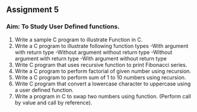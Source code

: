 ## Assignment 5
### Aim: To Study User Defined functions.
1. Write a sample C program to illustrate Function in C.
2. Write a C program to illustrate following function types
   -With argument with return type
   -Without argument without return type
   -Without argument with return type
   -With argument without return type
3. Write C program that uses recursive function to print Fibonacci series.
4. Write a C program to perform factorial of given number using recursion.
5. Write a C program to perform sum of 1 to 10 numbers using recursion.
6. Write C program that convert a lowercase character to uppercase using a
user defined function.
7. Write a program in C to swap two numbers using function. (Perform call by
value and call by reference).
